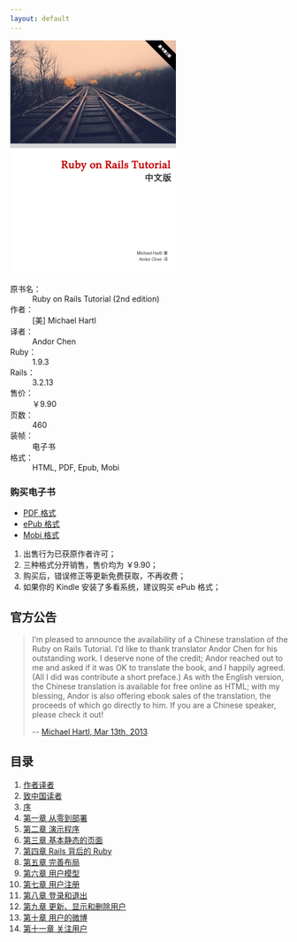 ```yaml
---
layout: default
---
```


<div class="bookinfo">
	<img src="assets/images/cover.jpg" title="Ruby on Rails 教程" alt="Ruby on Rails 教程" width="300" height="422" />
	<dl>
		<dt>原书名：</dt>
		<dd>Ruby on Rails Tutorial (2nd edition)</dd>
		<dt>作者：</dt>
		<dd>[美] Michael Hartl</dd>
		<dt>译者：</dt>
		<dd>Andor Chen</dd>
		<dt>Ruby：</dt>
		<dd>1.9.3</dd>
		<dt>Rails：</dt>
		<dd>3.2.13</dd>
		<dt>售价：</dt>
		<dd>￥9.90</dd>
		<dt>页数：</dt>
		<dd>460</dd>
		<dt>装帧：</dt>
		<dd>电子书</dd>
		<dt>格式：</dt>
		<dd>HTML, PDF, Epub, Mobi</dd>
	</dl>
	<div class="buy">
		<h3>购买电子书</h3>
		<ul class="buy">
			<li id="buy-pdf"><a class="btn" href="http://item.taobao.com/item.htm?id=17282686017" title="购买 PDF 电子书" target="_blank">PDF 格式</a></li>
			<li id="buy-epub"><a class="btn" href="http://item.taobao.com/item.htm?id=19266423561" title="购买 ePub 电子书" target="_blank">ePub 格式</a></li>
			<li id="buy-mobi"><a class="btn" href="http://item.taobao.com/item.htm?id=23139240628" title="购买 Mobi 电子书" target="_blank">Mobi 格式</a></li>
		</ul>
		<ol class="notes">
			<li>出售行为已获原作者许可；</li>
			<li>三种格式分开销售，售价均为 ￥9.90；</li>
			<li>购买后，错误修正等更新免费获取，不再收费；</li>
			<li>如果你的 Kindle 安装了多看系统，建议购买 ePub 格式；</li>
		</ol>
	</div>
</div>

<div class="clearfix"></div>

<div class="grid-2">
	<div class="announcement">
		<h2>官方公告</h2>
		<blockquote>
			<p>I’m pleased to announce the availability of a Chinese translation of the Ruby on Rails Tutorial. I’d like to thank translator Andor Chen for his outstanding work. I deserve none of the credit; Andor reached out to me and asked if it was OK to translate the book, and I happily agreed. (All I did was contribute a short preface.) As with the English version, the Chinese translation is available for free online as HTML; with my blessing, Andor is also offering ebook sales of the translation, the proceeds of which go directly to him. If you are a Chinese speaker, please check it out!</p>
			<p class="cite">-- <a href="http://news.railstutorial.org/rails-tutorial-chinese-translation/" title="Rails Tutorial Chinese translation" target="_blank">Michael Hartl, Mar 13th, 2013</a></p>
		</blockquote>
	</div>
	<div class="menu">
		<h2>目录</h2>
		<ol>
			<li><a href="author.html" title="作者译者">作者译者</a></li>
			<li><a href="preface.html" title="致中国读者">致中国读者</a></li>
			<li><a href="foreword.html" title="序">序</a></li>
			<li><a href="chapter1.html" title="第一章 从零到部署">第一章 从零到部署</a></li>
			<li><a href="chapter2.html" title="第二章 演示生活">第二章 演示程序</a></li>
			<li><a href="chapter3.html" title="第三章 基本静态的页面">第三章 基本静态的页面</a></li>
			<li><a href="chapter4.html" title="第四章 Rails 背后的 Ruby">第四章 Rails 背后的 Ruby</a></li>
			<li><a href="chapter5.html" title="第五章 完善布局">第五章 完善布局</a></li>
			<li><a href="chapter6.html" title="第六章 用户模型">第六章 用户模型</a></li>
			<li><a href="chapter7.html" title="第七章 用户注册">第七章 用户注册</a></li>
			<li><a href="chapter8.html" title="第八章 登录和退出">第八章 登录和退出</a></li>
			<li><a href="chapter9.html" title="第九章 更新、显示和删除用户">第九章 更新、显示和删除用户</a></li>
			<li><a href="chapter10.html" title="第十章 用户的微博">第十章 用户的微博</a></li>
			<li><a href="chapter11.html" title="第十一章 用户间互相关注">第十一章 关注用户</a></li>
		</ol>
	</div>
	<div class="clearfix"></div>
</div>
